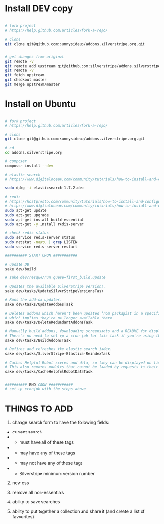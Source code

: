 Install DEV copy
==================


```sh

# fork project
# https://help.github.com/articles/fork-a-repo/

# clone
git clone git@github.com:sunnysideup/addons.silverstripe.org.git


# get changes from original
git remote -v
git remote add upstream git@github.com:silverstripe/addons.silverstripe.org.git
git remote -v
git fetch upstream
git checkout master
git merge upstream/master

```

Install on Ubuntu
==================

```sh

# fork project
# https://help.github.com/articles/fork-a-repo/

# clone
git clone git@github.com:sunnysideup/addons.silverstripe.org.git

# cd
cd addons.silverstripe.org

# composer
composer install --dev

# elastic search
# https://www.digitalocean.com/community/tutorials/how-to-install-and-configure-elasticsearch-on-ubuntu-14-04

sudo dpkg -i elasticsearch-1.7.2.deb

# redis
# https://hostpresto.com/community/tutorials/how-to-install-and-configure-redis-on-ubuntu-14-04/
# https://www.digitalocean.com/community/tutorials/how-to-install-and-use-redis
sudo apt-get update
sudo apt-get upgrade
sudo apt-get install build-essential
sudo apt-get -y install redis-server

# check redis status
sudo service redis-server status
sudo netstat -naptu | grep LISTEN
sudo service redis-server restart

########## START CRON ###########

# update DB
sake dev/build

# sake dev/resque/run queue=first_build,update

# Updates the available SilverStripe versions.
sake dev/tasks/UpdateSilverStripeVersionsTask

# Runs the add-on updater.
sake dev/tasks/UpdateAddonsTask

# Deletes addons which haven't been updated from packagist in a specified amount of time,
# which implies they're no longer available there.
sake dev/tasks/DeleteRedundantAddonsTask

# Manually build addons, downloading screenshots and a README for display through the website.
# There's no need to set up a cron job for this task if you're using the resque queue.
sake dev/tasks/BuildAddonsTask

# Defines and refreshes the elastic search index.
sake dev/tasks/SilverStripe-Elastica-ReindexTask

# Caches Helpful Robot scores and data, so they can be displayed on listing and detail pages, for each addon.
# This also removes modules that cannot be loaded by requests to their repository URLs.
sake dev/tasks/CacheHelpfulRobotDataTask


########## END CRON ###########
# set up cronjob with the steps above

```

THINGS TO ADD
=============

1. change search form to have the following fields:

 * current search
 * + must have all of these tags
 * + may have any of these tags
 * + may not have any of these tags
 * + Silverstripe minimum version number

2. new css

3. remove all non-essentials

4. ability to save searches

5. ability to put together a collection and share it (and create a list of favourites)
